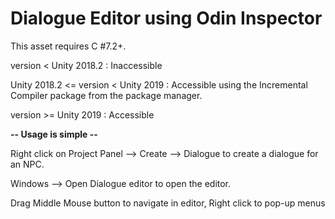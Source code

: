 # Dialogue Editor using Odin Inspector

This asset requires C #7.2+.

version < Unity 2018.2 : Inaccessible

Unity 2018.2 <= version < Unity 2019 :  Accessible using the Incremental Compiler package from the package manager.

version >= Unity 2019 : Accessible

**-- Usage is simple --**

Right click on Project Panel --> Create --> Dialogue to create a dialogue for an NPC.

Windows --> Open Dialogue editor to open the editor.

Drag Middle Mouse button to navigate in editor, Right click to pop-up menus

